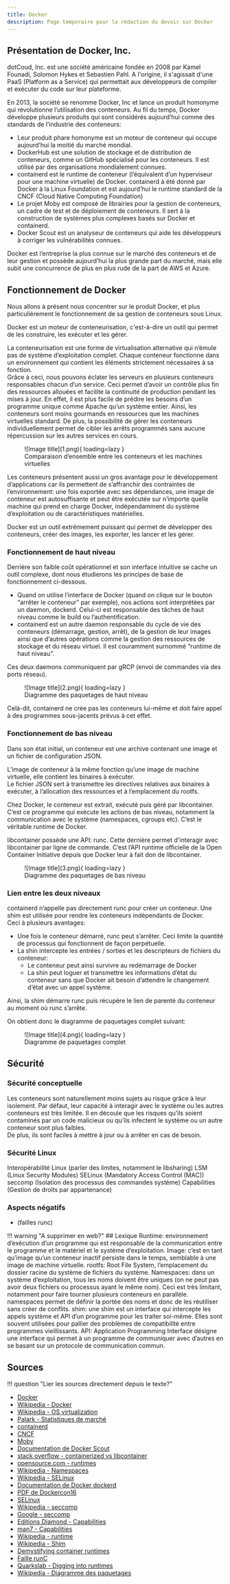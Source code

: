 ```yaml
---
title: Docker
description: Page temporaire pour la rédaction du devoir sur Docker
---
```


## Présentation de Docker, Inc.

dotCoud, Inc. est une société américaine fondée en 2008 par Kamel Founadi, Solomon Hykes et Sebastien Pahl. A l'origine, il s'agissait d'une PaaS (Platform as a Service) qui permettait aux développeurs de compiler et exécuter du code sur leur plateforme.

En 2013, la société se renomme Docker, Inc et lance un produit homonyme qui révolutionne l’utilisation des conteneurs. Au fil du temps, Docker développe plusieurs produits qui sont considérés aujourd’hui comme des standards de l’industrie des conteneurs:

- Leur produit phare homonyme est un moteur de conteneur qui occupe aujourd’hui la moitié du marché mondial. 
- DockerHub est une solution de stockage et de distribution de conteneurs, comme un GitHub spécialisé pour les conteneurs. Il est utilisé par des organisations mondialement connues. 
- containerd est le runtime de conteneur (l’équivalent d’un hyperviseur pour une machine virtuelle) de Docker. containerd à été donné par Docker à la Linux Foundation et est aujourd’hui le runtime standard de la CNCF (Cloud Native Computing Foundation)
- Le projet Moby est composé de librairies pour la gestion de conteneurs, un cadre de test et de déploiement de conteneurs. Il sert à la construction de systèmes plus complexes basés sur Docker et containerd. 
- Docker Scout est un analyseur de conteneurs qui aide les développeurs à corriger les vulnérabilités connues. 

Docker est l’entreprise la plus connue sur le marché des conteneurs et de leur gestion et possède aujourd’hui la plus grande part du marché, mais elle subit une concurrence de plus en plus rude de la part de AWS et Azure. 

## Fonctionnement de Docker

Nous allons à présent nous concentrer sur le produit Docker, et plus particulièrement le fonctionnement de sa gestion de conteneurs sous Linux. 

Docker est un moteur de conteneurisation, c'est-à-dire un outil qui permet de les construire, les exécuter et les gérer. 

La conteneurisation est une forme de virtualisation alternative qui n’émule pas de système d’exploitation complet. Chaque conteneur fonctionne dans un environnement qui contient les éléments strictement nécessaires à sa fonction. <br>
Grâce à ceci, nous pouvons éclater les serveurs en plusieurs conteneurs responsables chacun d’un service. Ceci permet d’avoir un contrôle plus fin des ressources allouées et facilite la continuité de production pendant les mises à jour. En effet, il est plus facile de prédire les besoins d’un programme unique comme Apache qu’un système entier. Ainsi, les conteneurs sont moins gourmands en ressources que les machines virtuelles standard. De plus, la possibilité de gérer les conteneurs individuellement permet de cibler les arrêts programmés sans aucune répercussion sur les autres services en cours. 

<figure markdown>
  ![Image title](1.png){ loading=lazy }
  <figcaption>Comparaison d’ensemble entre les conteneurs et les machines virtuelles</figcaption>
</figure>  

Les conteneurs présentent aussi un gros avantage pour le développement d’applications car ils permettent de s’affranchir des contraintes de l’environnement: une fois exportée avec ses dépendances, une image de conteneur est autosuffisante et peut être exécutée sur n’importe quelle machine qui prend en charge Docker, indépendamment du système d’exploitation ou de caractéristiques matérielles. 

Docker est un outil extrêmement puissant qui permet de développer des conteneurs, créer des images, les exporter, les lancer et les gérer. 

### Fonctionnement de haut niveau

Derrière son faible coût opérationnel et son interface intuitive se cache un outil complexe, dont nous étudierons les principes de base de fonctionnement ci-dessous. 

- Quand on utilise l’interface de Docker (quand on clique sur le bouton “arrêter le conteneur” par exemple), nos actions sont interprétées par un daemon, dockerd. Celui-ci est responsable des tâches de haut niveau comme le build ou l’authentification. 
- containerd est un autre daemon responsable du cycle de vie des conteneurs (démarrage, gestion, arrêt), de la gestion de leur images ainsi que d’autres opérations comme la gestion des ressources de stockage et du réseau virtuel. Il est couramment surnommé “runtime de haut niveau”. 

Ces deux daemons communiquent par gRCP (envoi de commandes via des ports réseau). 

<figure markdown>
  ![Image title](2.png){ loading=lazy }
  <figcaption>Diagramme des paquetages de haut niveau</figcaption>
</figure>

Celà-dit, containerd ne crée pas les conteneurs lui-même et doit faire appel à des programmes sous-jacents prévus à cet effet. 

### Fonctionnement de bas niveau

Dans son état initial, un conteneur est une archive contenant une image et un fichier de configuration JSON.

L’image de conteneur à la même fonction qu’une image de machine virtuelle, elle contient les binaires à exécuter. <br>
Le fichier JSON sert à transmettre les directives relatives aux binaires à exécuter, à l’allocation des ressources et à l’emplacement du rootfs.

Chez Docker, le conteneur est extrait, exécuté puis géré par libcontainer. C’est ce programme qui exécute les actions de bas niveau, notamment la communication avec le système (namespaces, cgroups etc). C’est le véritable runtime de Docker. 

libcontainer possède une API: runc. Cette dernière permet d'interagir avec libcontainer par ligne de commande. C’est l’API runtime officielle de la Open Container Initiative depuis que Docker leur à fait don de libcontainer. 

<figure markdown>
  ![Image title](3.png){ loading=lazy }
  <figcaption>Diagramme des paquetages de bas niveau</figcaption>
</figure>

### Lien entre les deux niveaux

containerd n’appelle pas directement runc pour créer un conteneur. Une shim est utilisée pour rendre les conteneurs indépendants de Docker. <br>
Ceci à plusieurs avantages:

- Une fois le conteneur démarré, runc peut s’arrêter. Ceci limite la quantité de processus qui fonctionnent de façon perpétuelle. 
- La shin intercepte les entrées / sorties et les descripteurs de fichiers du conteneur:
    - Le conteneur peut ainsi survivre au redémarrage de Docker
    - La shin peut loguer et transmettre les informations d’état du conteneur sans que Docker ait besoin d’attendre le changement d’état avec un appel système.

Ainsi, la shim démarre runc puis récupère le lien de parenté du conteneur au moment où runc s’arrête. 

On obtient donc le diagramme de paquetages complet suivant:

<figure markdown>
  ![Image title](4.png){ loading=lazy }
  <figcaption>Diagramme de paquetages complet</figcaption>
</figure>

## Sécurité

### Sécurité conceptuelle

Les conteneurs sont naturellement moins sujets au risque grâce à leur isolement. Par défaut, leur capacité à interagir avec le système ou les autres conteneurs est très limitée. Il en découle que les risques qu’ils soient contaminés par un code malicieux ou qu’ils infectent le système ou un autre conteneur sont plus faibles. <br>
De plus, ils sont faciles à mettre à jour ou à arrêter en cas de besoin. 

### Sécurité Linux

Interopérabilité Linux
(parler des limites, notamment le libsharing)
LSM (Linux Security Modules)
SELinux (Mandatory Access Control (MAC))
seccomp (Isolation des processus des commandes système)
Capabilities (Gestion de droits par appartenance)

### Aspects négatifs
- (failles runc)

!!! warning "A supprimer en web?"
    ## Lexique
    Runtime: environnement d’exécution d’un programme qui est responsable de la communication entre le programme et le matériel et le système d’exploitation. 
    Image: c’est en tant qu’image qu’un conteneur inactif persiste dans le temps, semblable à une image de machine virtuelle. 
    rootfs: Root File System, l’emplacement du dossier racine du système de fichiers du système. 
    Namespaces: dans un système d’exploitation, tous les noms doivent être uniques (on ne peut pas avoir deux fichiers ou processus ayant le même nom). Ceci est très limitant, notamment pour faire tourner plusieurs conteneurs en parallèle. namespaces permet de définir la portée des noms et donc de les réutiliser sans créer de conflits. 
    shim: une shim est un interface qui intercepte les appels système et API d’un programme pour les traiter soi-même. Elles sont souvent utilisées pour pallier des problèmes de compatibilité entre programmes vieillissants. 
    API: Application Programming Interface désigne une interface qui permet à un programme de communiquer avec d’autres en se basant sur un protocole de communication commun.

## Sources

!!! question "Lier les sources directement depuis le texte?"

- [Docker](https://www.docker.com/)
- [Wikipedia - Docker](https://en.wikipedia.org/wiki/Docker_(software))
- [Wikipedia - OS virtualization](https://en.wikipedia.org/wiki/OS-level_virtualization)
- [Palark - Statistiques de marché ](https://blog.palark.com/kubernetes-and-containers-market-trends-2021/)
- [containerd](https://containerd.io/)
- [CNCF](https://www.cncf.io/announcements/2019/02/28/cncf-announces-containerd-graduation/)
- [Moby](https://mobyproject.org/)
- [Documentation de Docker Scout](https://docs.docker.com/scout/)
- [stack overflow - containerized vs libcontainer](https://stackoverflow.com/questions/62024186/where-does-libcontainer-stand-in-docker-stack)
- [opensource.com - runtimes](https://opensource.com/article/18/1/history-low-level-container-runtimes)
- [Wikipedia - Namespaces](https://en.wikipedia.org/wiki/Namespace)
- [Wikipedia - SELinux](https://en.wikipedia.org/wiki/Security-Enhanced_Linux)
- [Documentation de Docker dockerd](https://docs.docker.com/engine/reference/commandline/dockerd/)
- [PDF de Dockercon16](https://github.com/crosbymichael/dockercon-2016/blob/master/Creating%20Containerd.pdf)
- [SELinux](https://selinuxproject.org/page/Main_Page)
- [Wikipedia - seccomp](https://en.wikipedia.org/wiki/Seccomp)
- [Google - seccomp](https://code.google.com/archive/p/seccompsandbox/wikis/overview.wiki)
- [Editions Diamond - Capabilities](https://connect.ed-diamond.com/GNU-Linux-Magazine/glmf-164/les-capabilities-sous-linux)
- [man7 - Capabilities](https://man7.org/linux/man-pages/man7/capabilities.7.html)
- [Wikipedia - runtime](https://fr.wikipedia.org/wiki/Environnement_d%27ex%C3%A9cution)
- [Wikipedia - Shim](https://en.wikipedia.org/wiki/Shim_(computing))
- [Demystifying container runtimes](https://lwn.net/Articles/741897/)
- [Faille runC](https://www.lemondeinformatique.fr/actualites/lire-snyk-aide-les-devsecops-a-gerer-les-risques-des-applications-cloud-92456.html)
- [Quarkslab - Digging into runtimes](https://blog.quarkslab.com/digging-into-runtimes-runc.html)
- [Wikipedia - Diagramme des paquetages](https://fr.wikipedia.org/wiki/Diagramme_des_paquetages)
